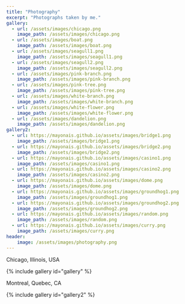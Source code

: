 ```yaml
---
title: "Photography"
excerpt: "Photographs taken by me."
gallery:
  - url: /assets/images/chicago.png
    image_path: /assets/images/chicago.png
  - url: /assets/images/boat.png
    image_path: /assets/images/boat.png
  - url: /assets/images/seagull1.png
    image_path: /assets/images/seagull1.png
  - url: /assets/images/seagull2.png
    image_path: /assets/images/seagull2.png
  - url: /assets/images/pink-branch.png
    image_path: /assets/images/pink-branch.png
  - url: /assets/images/pink-tree.png
    image_path: /assets/images/pink-tree.png
  - url: /assets/images/white-branch.png
    image_path: /assets/images/white-branch.png
  - url: /assets/images/white-flower.png
    image_path: /assets/images/white-flower.png
  - url: /assets/images/dandelion.png
    image_path: /assets/images/dandelion.png
gallery2:
  - url: https://mayonais.github.io/assets/images/bridge1.png
    image_path: /assets/images/bridge1.png
  - url: https://mayonais.github.io/assets/images/bridge2.png
    image_path: /assets/images/bridge2.png
  - url: https://mayonais.github.io/assets/images/casino1.png
    image_path: /assets/images/casino1.png
  - url: https://mayonais.github.io/assets/images/casino2.png
    image_path: /assets/images/casino2.png
  - url: https://mayonais.github.io/assets/images/dome.png
    image_path: /assets/images/dome.png
  - url: https://mayonais.github.io/assets/images/groundhog1.png
    image_path: /assets/images/groundhog1.png
  - url: https://mayonais.github.io/assets/images/groundhog2.png
    image_path: /assets/images/groundhog2.png
  - url: https://mayonais.github.io/assets/images/random.png
    image_path: /assets/images/random.png
  - url: https://mayonais.github.io/assets/images/curry.png
    image_path: /assets/images/curry.png
header:
    image: /assets/images/photography.png
---
```

<p> </p>
<p><i class="fas fa-map-marker-alt"></i>  Chicago, Illinois, USA</p>
{% include gallery id="gallery" %}

<p><i class="fas fa-map-marker-alt"></i>  Montreal, Quebec, CA</p>
{% include gallery id="gallery2" %}